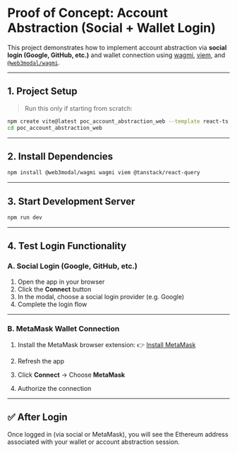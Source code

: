 # Proof of Concept: Account Abstraction (Social + Wallet Login)

This project demonstrates how to implement account abstraction via **social login (Google, GitHub, etc.)** and wallet connection using [wagmi](https://wagmi.sh/), [viem](https://viem.sh/), and [`@web3modal/wagmi`](https://www.npmjs.com/package/@web3modal/wagmi).

---

## 1. Project Setup

> Run this only if starting from scratch:

```bash
npm create vite@latest poc_account_abstraction_web --template react-ts
cd poc_account_abstraction_web
```

---

## 2. Install Dependencies

```bash
npm install @web3modal/wagmi wagmi viem @tanstack/react-query
```

---

## 3. Start Development Server

```bash
npm run dev
```

---

## 4. Test Login Functionality

### A. Social Login (Google, GitHub, etc.)

1. Open the app in your browser
2. Click the **Connect** button
3. In the modal, choose a social login provider (e.g. Google)
4. Complete the login flow

---

### B. MetaMask Wallet Connection

1. Install the MetaMask browser extension:
   👉 [Install MetaMask](https://chromewebstore.google.com/detail/metamask/nkbihfbeogaeaoehlefnkodbefgpgknn)

2. Refresh the app

3. Click **Connect** → Choose **MetaMask**

4. Authorize the connection

---

## ✅ After Login

Once logged in (via social or MetaMask), you will see the Ethereum address associated with your wallet or account abstraction session.
